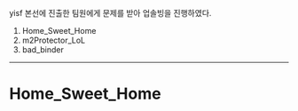 yisf 본선에 진출한 팀원에게 문제를 받아 업솔빙을 진행하였다.

1. Home_Sweet_Home
2. m2Protector_LoL
3. bad_binder

---
# Home_Sweet_Home

